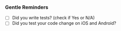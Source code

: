 ### Gentle Reminders

- [ ] Did you write tests? (check if Yes or N/A)
- [ ] Did you test your code change on iOS and Android?

